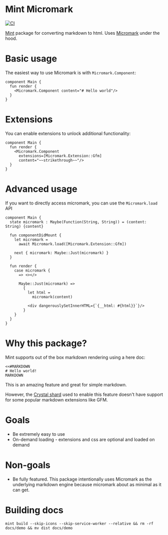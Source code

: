 # Mint Micromark

[![CI](https://github.com/farism/mint-micromark/actions/workflows/ci.yml/badge.svg)](https://github.com/farism/mint-micromark/actions/workflows/ci.yml)

[Mint](https://mint-lang.com/) package for converting markdown to html. Uses [Micromark](https://github.com/micromark/micromark) under the hood.

# Basic usage

The easiest way to use Micromark is with `Micromark.Component`:

```mint
component Main {
  fun render {
    <Micromark.Component content="# Hello world"/>
  }
}
```

# Extensions

You can enable extensions to unlock additional functionality:

```mint
component Main {
  fun render {
    <Micromark.Component
      extensions=[Micromark.Extension::Gfm]
      content="~~strikethrough~~"/>
  }
}
```

# Advanced usage

If you want to directly access micromark, you can use the `Micromark.load` API

```mint
component Main {
  state micromark : Maybe(Function(String, String)) = (content: String) {content}

  fun componentDidMount {
    let micromark =
      await Micromark.load([Micromark.Extension::Gfm])

    next { micromark: Maybe::Just(micromark) }
  }

  fun render {
    case micromark {
      => <></>

      Maybe::Just(micromark) =>
        {
          let html =
            micromark(content)

          <div dangerouslySetInnerHTML={`{__html: #{html}}`}/>
        }
    }
  }
}

```

# Why this package?

Mint supports out of the box markdown rendering using a here doc:

```
<<#MARKDOWN
# Hello world!
MARKDOWN
```

This is an amazing feature and great for simple markdown.

However, the [Crystal shard](https://github.com/icyleaf/markd) used to enable this feature doesn't have support for some popular markdown extensions like GFM.

# Goals

- Be extremely easy to use
- On-demand loading - extensions and css are optional and loaded on demand

# Non-goals

- Be fully featured. This package intentionally uses Micromark as the underlying markdown engine because micromark about as minimal as it can get.

# Building docs

`mint build --skip-icons --skip-service-worker --relative && rm -rf docs/demo && mv dist docs/demo`
